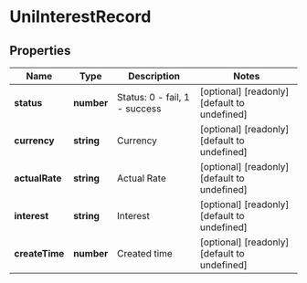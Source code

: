 # UniInterestRecord

## Properties

Name | Type | Description | Notes
------------ | ------------- | ------------- | -------------
**status** | **number** | Status: 0 - fail, 1 - success | [optional] [readonly] [default to undefined]
**currency** | **string** | Currency | [optional] [readonly] [default to undefined]
**actualRate** | **string** | Actual Rate | [optional] [readonly] [default to undefined]
**interest** | **string** | Interest | [optional] [readonly] [default to undefined]
**createTime** | **number** | Created time | [optional] [readonly] [default to undefined]

